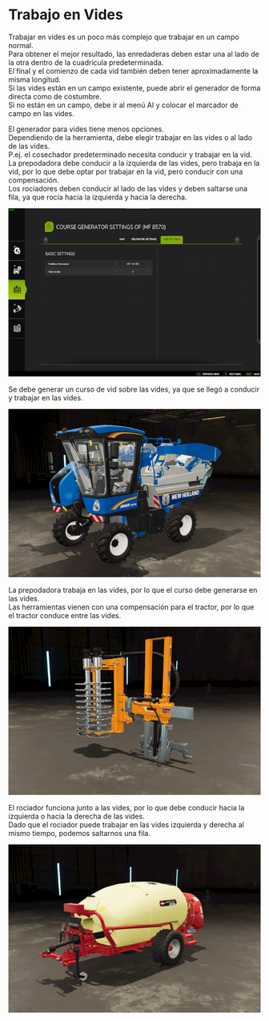 # Trabajo en Vides

  
Trabajar en vides es un poco más complejo que trabajar en un campo normal.  
Para obtener el mejor resultado, las enredaderas deben estar una al lado de la otra dentro de la cuadrícula predeterminada.  
El final y el comienzo de cada vid también deben tener aproximadamente la misma longitud.  
Si las vides están en un campo existente, puede abrir el generador de forma directa como de costumbre.  
Si no están en un campo, debe ir al menú AI y colocar el marcador de campo en las vides.  


  
El generador para vides tiene menos opciones.  
Dependiendo de la herramienta, debe elegir trabajar en las vides o al lado de las vides.  
P.ej. el cosechador predeterminado necesita conducir y trabajar en la vid.  
      La prepodadora debe conducir a la izquierda de las vides, pero trabaja en la vid, por lo que debe optar por trabajar en la vid, pero conducir con una compensación.  
      Los rociadores deben conducir al lado de las vides y deben saltarse una fila, ya que rocía hacia la izquierda y hacia la derecha.  


![Image](../assets/images/vineworkgen_0_0_765_510.png)

  
Se debe generar un curso de vid sobre las vides, ya que se llegó a conducir y trabajar en las vides.  


![Image](../assets/images/vineworkharvest_0_0_765_510.png)

  
La prepodadora trabaja en las vides, por lo que el curso debe generarse en las vides.  
Las herramientas vienen con una compensación para el tractor, por lo que el tractor conduce entre las vides.  


![Image](../assets/images/vineworkpruner_0_0_765_510.png)

  
El rociador funciona junto a las vides, por lo que debe conducir hacia la izquierda o hacia la derecha de las vides.  
Dado que el rociador puede trabajar en las vides izquierda y derecha al mismo tiempo, podemos saltarnos una fila.  


![Image](../assets/images/vineworkspray_0_0_765_510.png)

